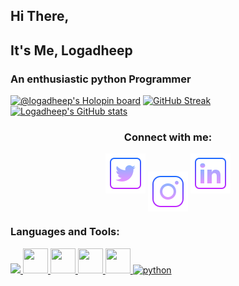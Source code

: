## Hi There,
## It's Me, Logadheep
### An enthusiastic python Programmer

[![@logadheep's Holopin board](https://holopin.me/logadheep)](https://holopin.io/@logadheep)
[![GitHub Streak](http://github-readme-streak-stats.herokuapp.com?user=Logadheep&theme=chartreuse-dark&date_format=M%20j%5B%2C%20Y%5D)](https://git.io/streak-stats)
[![Logadheep's GitHub stats](https://github-readme-stats.vercel.app/api?username=Logadheep&show_icons=true&theme=tokyonight)](https://github.com/anuraghazra/github-readme-stats)


<h3 align="center">Connect with me:</h3>
<p align="center">
<a href="https://twitter.com/LogadeepN" target="blank"><img src="images/twitter.png" /></a>  
<a href="https://instagram.com/__loga45__" target="blank"><img align="center" src="images/instagram.png"/></a>
<a href="https://www.linkedin.com/in/logadheep-natarajan-0b4370228/" target="blank"><img src="images/linkedin.png"/></a>
<!-- <a href="your link" target="blank"><img align="center" src="https://cdn.jsdelivr.net/npm/simple-icons@3.0.1/icons/youtube.svg" alt="" height="40" width="40" /></a> -->
</p>

<h3 align="left">Languages and Tools:</h3>
<p align="left"> 
  <a href="https://www.cprogramming.com/" target="_blank"> <img src="https://cdn.jsdelivr.net/gh/devicons/devicon/icons/c/c-original.svg" height="40" weight="40"/> </a> 
  <a href="https://www.cppreference.com/" target="_blank"> <img src="https://cdn.jsdelivr.net/gh/devicons/devicon/icons/cplusplus/cplusplus-original.svg" width="40" height="40"/> </a> 
  <a href="https://www.purecss.io/" target="_blank"> <img src="https://cdn.jsdelivr.net/gh/devicons/devicon/icons/css3/css3-original.svg" width="40" height="40"/> </a> 
  <a href="https://html5.org/" target="_blank"> <img src="https://cdn.jsdelivr.net/gh/devicons/devicon/icons/html5/html5-original.svg" width="40" height="40"/> </a> 
  <a href="https://www.linux.org/" target="_blank"> <img src="https://cdn.jsdelivr.net/gh/devicons/devicon/icons/linux/linux-original.svg" width="40" height="40"/> </a> 
  <a href="https://www.python.org" target="_blank"> <img src="https://www.python.org/static/community_logos/python-logo-generic.svg" alt="python" width="120" height="40"/> </a> 
</p>

